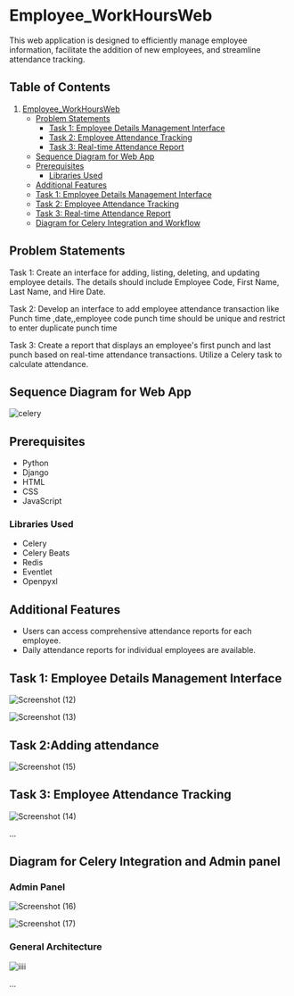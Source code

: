 # Employee_WorkHoursWeb

This web application is designed to efficiently manage employee information, facilitate the addition of new employees, and streamline attendance tracking.
## Table of Contents

1. [Employee_WorkHoursWeb](#employee_workhoursweb)
    - [Problem Statements](#problem-statements)
        - [Task 1: Employee Details Management Interface](#task-1-employee-details-management-interface)
        - [Task 2: Employee Attendance Tracking](#task-2-employee-attendance-tracking)
        - [Task 3: Real-time Attendance Report](#task-3-real-time-attendance-report)
    - [Sequence Diagram for Web App](#sequence-diagram-for-web-app)
    - [Prerequisites](#prerequisites)
        - [Libraries Used](#libraries-used)
    - [Additional Features](#additional-features)
    - [Task 1: Employee Details Management Interface](#task-1-employee-details-management-interface-1)
    - [Task 2: Employee Attendance Tracking](#task-2-employee-attendance-tracking-1)
    - [Task 3: Real-time Attendance Report](#task-3-real-time-attendance-report-1)
    - [Diagram for Celery Integration and Workflow](#diagram-for-celery-integration-and-workflow)

## Problem Statements

Task 1: Create an interface for adding, listing, deleting, and updating employee details. The details should include Employee Code, First Name, Last Name, and Hire Date.

Task 2: Develop an interface to add employee attendance transaction like Punch time ,date,,employee code punch time should be unique and restrict to enter duplicate punch time

Task 3: Create a report that displays an employee's first punch and last punch based on real-time attendance transactions. Utilize a Celery task to calculate attendance.

## Sequence Diagram for Web App
![celery](https://github.com/krsatyam99/Employee_WorkHoursWeb/assets/103446420/0596bca1-2913-4e92-b6d4-9c03c9f93bd9)


## Prerequisites

- Python
- Django
- HTML
- CSS
- JavaScript

### Libraries Used

- Celery
- Celery Beats
- Redis
- Eventlet
- Openpyxl

## Additional Features

- Users can access comprehensive attendance reports for each employee.
- Daily attendance reports for individual employees are available.
## Task 1: Employee Details Management Interface

![Screenshot (12)](https://github.com/krsatyam99/Employee_WorkHoursWeb/assets/103446420/8ed390f1-7601-4344-a158-fcf227edd220)

![Screenshot (13)](https://github.com/krsatyam99/Employee_WorkHoursWeb/assets/103446420/9cc46523-e2ba-44c0-a3d3-36950fcf193b)


## Task 2:Adding attendance

![Screenshot (15)](https://github.com/krsatyam99/Employee_WorkHoursWeb/assets/103446420/44761e1e-e6df-4f1e-b03f-ad1585f753e2)

## Task 3: Employee Attendance Tracking
![Screenshot (14)](https://github.com/krsatyam99/Employee_WorkHoursWeb/assets/103446420/9b8f2b01-d845-4a67-84d6-960604d5fa50)

...




## Diagram for Celery Integration and  Admin panel
### Admin Panel 
![Screenshot (16)](https://github.com/krsatyam99/Employee_WorkHoursWeb/assets/103446420/4f8fe88e-f14a-44eb-a7eb-37375a2ce87c)

![Screenshot (17)](https://github.com/krsatyam99/Employee_WorkHoursWeb/assets/103446420/1baf3c15-8238-4d79-8ca3-a48c0a7728cb)

 ### General  Architecture


![iiii](https://github.com/krsatyam99/Employee_WorkHoursWeb/assets/103446420/1e7dc066-773d-4ab5-87d7-a5456d182157)



...




